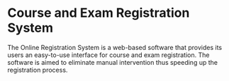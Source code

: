 # Course and Exam Registration System
The Online Registration System is a web-based software that provides its users an  easy-to-use interface for course and exam registration. The software is aimed to eliminate  manual intervention thus speeding up the registration process.
